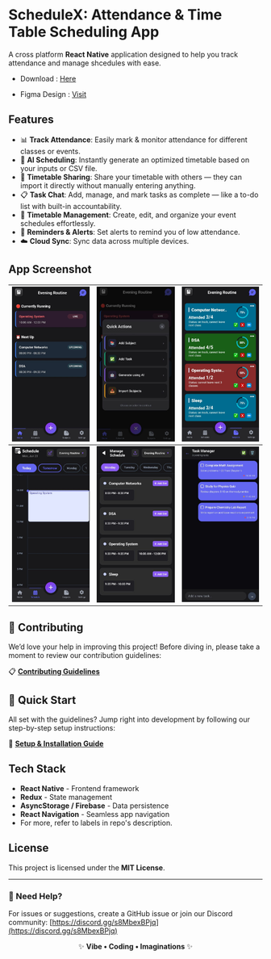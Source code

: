 # ScheduleX: Attendance & Time Table Scheduling App

A cross platform **React Native** application  designed to help you track attendance and manage shcedules with ease.

- Download : [Here](https://github.com/anisharma07/React-native-attendance-app/releases/download/v1.0.4/app-release.apk)

- Figma Design : [Visit](https://www.figma.com/design/DrY27OZ8HGY1tmchlbkqes/Schedule-Keeper?node-id=12-2&p=f&t=gkQeY0d9I6aBPi8E-0)


## Features

- 📊 **Track Attendance**: Easily mark & monitor attendance for different classes or events.
- 🤖 **AI Scheduling**: Instantly generate an optimized timetable based on your inputs or CSV file.
- 🔁 **Timetable Sharing**: Share your timetable with others — they can import it directly without manually entering anything.
- 📋 **Task Chat**: Add, manage, and mark tasks as complete — like a to-do list with built-in accountability.
- 📆 **Timetable Management**: Create, edit, and organize your event schedules effortlessly.
- 🔔 **Reminders & Alerts**: Set alerts to remind you of low attendance.
- ☁️ **Cloud Sync**: Sync data across multiple devices.

## App Screenshot

| ![Image 1](./src/assets/screenshots/ss1.jpeg) | ![Image 2](./src/assets/screenshots/ss2.jpeg) | ![Image 3](./src/assets//screenshots/ss3.jpeg) |
| --------------------------------------------- | --------------------------------------------- | ---------------------------------------------- |
| ![Image 4](./src/assets/screenshots/ss4.jpeg) | ![Image 5](./src/assets/screenshots/ss5.jpeg) | ![Image 6](./src/assets/screenshots/ss6.jpeg)  |

## 🤝 Contributing

We’d love your help in improving this project! Before diving in, please take a moment to review our contribution guidelines:

📋 **[Contributing Guidelines](.github/CONTRIBUTING.md)**

## 🚀 Quick Start

All set with the guidelines? Jump right into development by following our step-by-step setup instructions:

📖 **[Setup & Installation Guide](.github/SETUP.md)**

## Tech Stack

- **React Native** - Frontend framework
- **Redux** - State management
- **AsyncStorage / Firebase** - Data persistence
- **React Navigation** - Seamless app navigation
- For more, refer to labels in repo's description.

## License

This project is licensed under the **MIT License**.

---

### 📩 Need Help?

For issues or suggestions, create a GitHub issue or join our Discord community: [https://discord.gg/s8MbexBPjq](https://discord.gg/s8MbexBPjq)

<p align="center">
  ✨ <strong>Vibe • Coding • Imaginations</strong> ✨
</p>
